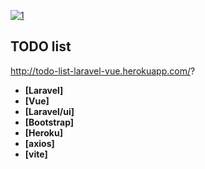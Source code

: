 
<a href="https://ibb.co/Pc0hzNG"><img src="https://i.ibb.co/ZB781Vz/1.jpg" alt="1" border="0"></a>



## TODO list
 http://todo-list-laravel-vue.herokuapp.com/?
- **[Laravel]**
- **[Vue]**
- **[Laravel/ui]**
- **[Bootstrap]**
- **[Heroku]**
- **[axios]**
- **[vite]**